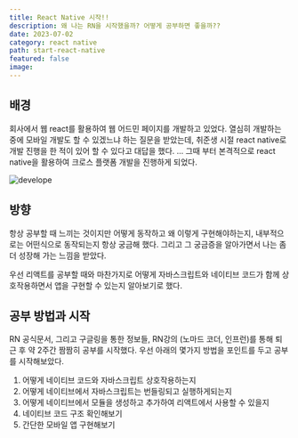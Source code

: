 ```yaml
---
title: React Native 시작!!
description: 왜 나는 RN을 시작했을까? 어떻게 공부하면 좋을까??
date: 2023-07-02
category: react native
path: start-react-native
featured: false
image:
---
```


## 배경

회사에서 웹 react를 활용하여 웹 어드민 페이지를 개발하고 있었다. 열심히 개발하는 중에 모바일 개발도 할 수 있겠느냐 하는 질문을 받았는데, 취준생 시절 react native로 개발 진행을 한 적이 있어 할 수 있다고 대답을 했다. ... 그때 부터 본격적으로 react native을 활용하여 크로스 플랫폼 개발을 진행하게 되었다.

![develope](https://images.unsplash.com/photo-1512149673953-1e251807ec7c?ixlib=rb-4.0.3&ixid=M3wxMjA3fDB8MHxwaG90by1wYWdlfHx8fGVufDB8fHx8fA%3D%3D&auto=format&fit=crop&w=1770&q=80)

## 방향

항상 공부할 때 느끼는 것이지만 어떻게 동작하고 왜 이렇게 구현해야하는지, 내부적으로는 어떤식으로 동작되는지 항상 궁금해 했다. 그리고 그 궁금증을 알아가면서 나는 좀 더 성장해 가는 느낌을 받았다.

우선 리액트를 공부할 때와 마찬가지로 어떻게 자바스크립트와 네이티브 코드가 함께 상호작용하면서 앱을 구현할 수 있는지 알아보기로 했다.

## 공부 방법과 시작

RN 공식문서, 그리고 구글링을 통한 정보들, RN강의 (노마드 코더, 인프런)를 통해 퇴근 후 약 2주간 짬짬히 공부를 시작했다.
우선 아래의 몇가지 방법을 포인트를 두고 공부를 시작해보았다.

1. 어떻게 네이티브 코드와 자바스크립트 상호작용하는지
2. 어떻게 네이티브에서 자바스크립트는 번들링되고 실행하게되는지
3. 어떻게 네이티브에서 모듈을 생성하고 추가하여 리액트에서 사용할 수 있을지
4. 네이티브 코드 구조 확인해보기
5. 간단한 모바일 앱 구현해보기
